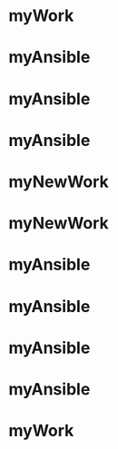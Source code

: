 # myWork
# myAnsible
# myAnsible
# myAnsible
# myNewWork
# myNewWork
# myAnsible
# myAnsible
# myAnsible
# myAnsible
# myWork
